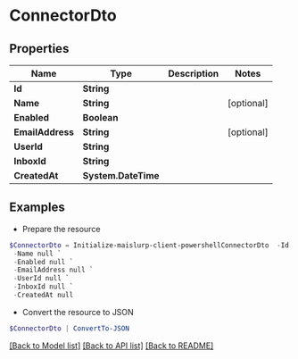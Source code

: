 # ConnectorDto
## Properties

Name | Type | Description | Notes
------------ | ------------- | ------------- | -------------
**Id** | **String** |  | 
**Name** | **String** |  | [optional] 
**Enabled** | **Boolean** |  | 
**EmailAddress** | **String** |  | [optional] 
**UserId** | **String** |  | 
**InboxId** | **String** |  | 
**CreatedAt** | **System.DateTime** |  | 

## Examples

- Prepare the resource
```powershell
$ConnectorDto = Initialize-maislurp-client-powershellConnectorDto  -Id null `
 -Name null `
 -Enabled null `
 -EmailAddress null `
 -UserId null `
 -InboxId null `
 -CreatedAt null
```

- Convert the resource to JSON
```powershell
$ConnectorDto | ConvertTo-JSON
```

[[Back to Model list]](../README#documentation-for-models) [[Back to API list]](../README#documentation-for-api-endpoints) [[Back to README]](../README)

